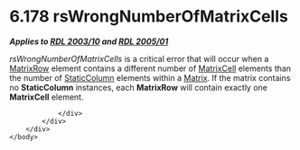 <html dir="LTR" xmlns:mshelp="http://msdn.microsoft.com/mshelp" xmlns:ddue="http://ddue.schemas.microsoft.com/authoring/2003/5" xmlns:xlink="http://www.w3.org/1999/xlink" xmlns:tool="http://www.microsoft.com/tooltip">
    <head>
        <meta http-equiv="Content-Type" content="text/html; CHARSET=utf-8"></meta>
        <meta name="save" content="history"></meta>
        <title>6.178 rsWrongNumberOfMatrixCells</title>
        <xml>
            <mshelp:toctitle title="6.178 rsWrongNumberOfMatrixCells"></mshelp:toctitle>
            <mshelp:rltitle title="[MS-RDL]: rsWrongNumberOfMatrixCells"></mshelp:rltitle>
            <mshelp:keyword index="A" term="19ec292e-eaa2-47af-b08e-4770d3d666aa"></mshelp:keyword>
            <mshelp:attr name="DCSext.ContentType" value="open specification"></mshelp:attr>
            <mshelp:attr name="AssetID" value="19ec292e-eaa2-47af-b08e-4770d3d666aa"></mshelp:attr>
            <mshelp:attr name="TopicType" value="kbRef"></mshelp:attr>
            <mshelp:attr name="DCSext.Title" value="[MS-RDL]: rsWrongNumberOfMatrixCells" />
        </xml>
    </head>
    <body>
        <div id="header">
            <h1 class="heading">6.178 rsWrongNumberOfMatrixCells</h1>
        </div>
        <div id="mainSection">
            <div id="mainBody">
                <div id="allHistory" class="saveHistory"></div>
                <div id="sectionSection0" class="section" name="collapseableSection">
                    

<p><b><i>Applies to </i></b><a href="a7e2ad00-07c8-4f6d-80ab-3ad55df7b233.htm"><b><i>RDL 2003/10</i></b></a><b><i>
and </i></b><a href="3ebe2912-4958-4832-b391-cad1f5e13338.htm"><b><i>RDL 2005/01</i></b></a></p>

<p><i>rsWrongNumberOfMatrixCells</i> is a critical error that
will occur when a <a href="43e99561-2c44-4329-ad8b-3657dca6728f.htm">MatrixRow</a>
element contains a different number of <a href="633bf979-190d-4b98-8571-84d25fb09ac9.htm">MatrixCell</a> elements than
the number of <a href="5ce81585-de46-403d-bfbf-feebaa70e46b.htm">StaticColumn</a>
elements within a <a href="25419c0a-c7c6-43d7-8ca5-1af842666dcb.htm">Matrix</a>.
If the matrix contains no <b>StaticColumn</b> instances, each <b>MatrixRow</b>
will contain exactly one <b>MatrixCell</b> element.</p>


                </div>
            </div>
        </div>
    </body>
</html>